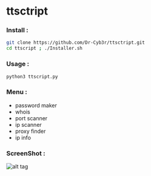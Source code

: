 # ttsctript


### Install :
```bash
git clone https://github.com/Dr-Cyb3r/ttsctript.git
cd ttscript ; ./Installer.sh
```

### Usage : 
```bash
python3 ttscript.py
```

### Menu :
- password maker
- whois
- port scanner
- ip scanner
- proxy finder
- ip info

### ScreenShot :
![alt tag](https://graph.org/file/2c6cf544bb83cefc0caf9.jpg)

